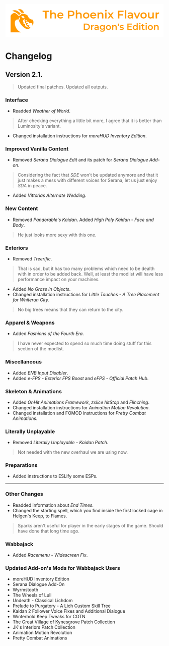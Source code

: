 ![image](images/Banner.webp)

# Changelog

## Version 2.1.

> Updated final patches. Updated all outputs.

### Interface

* Readded _Weather of World_.
> After checking everything a little bit more, I agree that it is better than Luminosity's variant.
* Changed installation instructions for _moreHUD Inventory Edition_.

### Improved Vanilla Content

* Removed _Serana Dialogue Edit_ and its patch for _Serana Dialogue Add-on_.
> Considering the fact that _SDE_ won't be updated anymore and that it just makes a mess with different voices for Serana, let us just enjoy _SDA_ in peace.
* Added _Vittorias Alternate Wedding_.

### New Content

* Removed _Pandorable's Kaidan_. Added _High Poly Kaidan - Face and Body_.
> He just looks more sexy with this one.

### Exteriors

* Removed _Treerific_.
> That is sad, but it has too many problems which need to be dealth with in order to be added back. Well, at least the modlist will have less performance impact on your machines.
* Added _No Grass In Objects_.
* Changed installation instructions for _Little Touches - A Tree Placement for Whiterun City_.
> No big trees means that they can return to the city.

### Apparel & Weapons

* Added _Fashions of the Fourth Era_.
> I have never expected to spend so much time doing stuff for this section of the modlist.

### Miscellaneous

* Added _ENB Input Disabler_.
* Added _e-FPS - Exterior FPS Boost_ and _eFPS - Official Patch Hub_.

### Skeleton & Animations

* Added _OnHit Animations Framework_, _zxlice hitStop_ and _Flinching_.
* Changed installation instructions for _Animation Motion Revolution_.
* Changed installation and FOMOD instructions for _Pretty Combat Animations_.

### Literally Unplayable

* Removed _Literally Unplayable - Kaidan Patch_.
> Not needed with the new overhaul we are using now.

### Preparations

* Added instructions to ESLify some ESPs.

---

### Other Changes

* Readded information about _End Times_.
* Changed the starting spell, which you find inside the first locked cage in Helgen's Keep, to Flames.
> Sparks aren't useful for player in the early stages of the game. Should have done that long time ago.

### Wabbajack

* Added _Racemenu - Widescreen Fix_.

### Updated Add-on's Mods for Wabbajack Users

* moreHUD Inventory Edition
* Serana Dialogue Add-On
* Wyrmstooth
* The Wheels of Lull
* Undeath - Classical Lichdom
* Prelude to Purgatory - A Lich Custom Skill Tree
* Kaidan 2 Follower Voice Fixes and Additional Dialogue
* Winterhold Keep Tweaks for COTN
* The Great Village of Kynesgrove Patch Collection
* JK's Interiors Patch Collection
* Animation Motion Revolution
* Pretty Combat Animations
